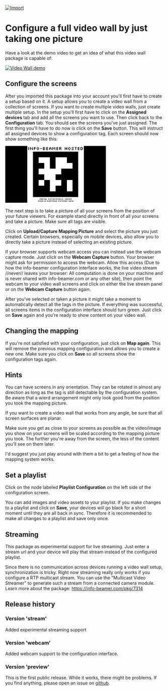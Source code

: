 [![Import](https://cdn.infobeamer.com/s/img/import.png)](https://info-beamer.com/use?url=https://github.com/info-beamer/package-magic-video-wall)

Configure a full video wall by just taking one picture
======================================================

Have a look at the demo video to get an idea of what
this video wall package is capable of:

[![Video Wall demo](https://img.youtube.com/vi/GI00HTJhSMU/0.jpg)](https://www.youtube.com/watch?v=GI00HTJhSMU)

Configure the screens
---------------------

After you imported this package into your account
you'll first have to create a setup based on it.
A setup allows you to create a video wall from
a collection of screens. If you want to create
multiple video walls, just create multiple setup.
In the setup you'll first have to click on the
**Assigned devices** tab and add all the screens
you want to use. Then click back to the **Configuration**
tab. You should see the screens you've just assigned.
The first thing you'll have to do now is click on
the **Save** button. This will instruct all assigned
devices to show a configuration tag. Each screen
should now show something like this:

![A configuration tag](config-tag.png)

The next step is to take a picture of all your screens
from the position of your future viewers. For example
stand directly in front of all your screens and take
a picture. Make sure all tags are visible.

Click on **Upload/Capture Mapping Picture** and
select the picture you just created. Certain browsers,
especially on mobile devices, also allow you to directly
take a picture instead of selecting an existing picture.

If your browser supports webcam access you can
instead use the webcam capture mode. Just click on
the **Webcam Capture** button. Your browser might
ask for permission to access the webcam. Allow this
access (Due to how the info-beamer configuration
interface works, the live video stream //never//
leaves your browser: All computation is done on your
machine and is never shared with info-beamer.com
or any other site), then point the webcam to your video
wall screens and click on either the live stream
panel or on the **Webcam Capture** button again. 

After you've selected or taken a picture it might take
a moment to automatically detect all the tags in the picture.
If everything was successful, all screens items in
the configuration interface should turn green.
Just click on **Save** again and you're ready to show
content on your video wall.

Changing the mapping
--------------------

If you're not satisfied with your configuration, just
click on **Map again**. This will remove the previous
mapping configuration and allows you to create a new
one. Make sure you click on **Save** so all screens
show the configuration tags again.

Hints
-----

You can have screens in any orientation. They can be
rotated in almost any direction as long as the tag
is still detectable by the configuration system.
Be aware that a wierd arrangement might only look good
from the position you took the mapping picture.

If you want to create a video wall that works from
any angle, be sure that all screen surfaces are
planar.

Make sure you get as close to your screens as
possible as the video/image you show on your screens
will be scaled according to the mapping picture
you took. The further you're away from the screen,
the less of the content you'll see on them later.

I'd suggest you just play around with them a bit to
get a feeling of how the mapping system works.

Set a playlist
--------------

Click on the node labeled **Playlist Configuration** on the
left side of the configuration screen.

You can add images and video assets to your playlist.
If you make changes to a playlist and click on **Save**, your
devices will go black for a short moment until they are all
back in sync. Therefore it is recommended to make all
changes to a playlist and save only once.

Streaming
---------

This package as experimental support for live streaming.
Just enter a stream url and your device will play that
stream instead of the configured playlist.

Since there is no communication across devices running
a video wall setup, synchronization is tricky. Right now
streaming really only works if you configure a RTP multicast
stream. You can use the "Multicast Video Streamer" to
generate such a stream from a connected camera module.
Learn more about the package:
https://info-beamer.com/pkg/7314

Release history
---------------

### Version 'stream'

Added experimental streaming support

### Version 'webcam'

Added webcam support to the configuration interface.

### Version 'preview'

This is the first public release. While it works, there
might be problems. If you find anything, please open an
issue on [github](https://github.com/info-beamer/package-magic-video-wall/issues/new).
